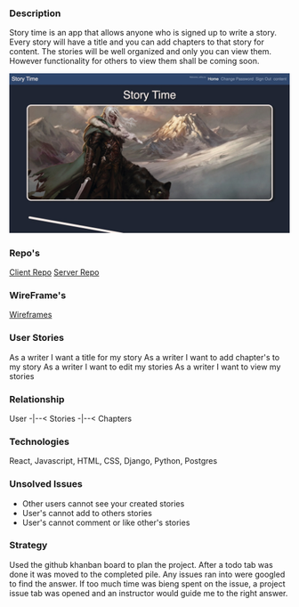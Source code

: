### Description
Story time is an app that allows anyone who is signed up to write a story. Every
story will have a title and you can add chapters to that story for content. The
stories will be well organized and only you can view them. However functionality
for others to view them shall be coming soon.

![Story time landing page](./Readme-Images/Story-time-landingpage.jpg)

### Repo's

[Client Repo](https://github.com/JintekiWarrior/Story_Time_Frontend)
[Server Repo](https://github.com/JintekiWarrior/Story_Time_Backend)

### WireFrame's
[Wireframes](https://imgur.com/gallery/hAbRPI4)

### User Stories
As a writer I want a title for my story
As a writer I want to add chapter's to my story
As a writer I want to edit my stories
As a writer I want to view my stories

### Relationship
User -|--< Stories -|--< Chapters

### Technologies
React, Javascript, HTML, CSS, Django, Python, Postgres

### Unsolved Issues
- Other users cannot see your created stories
- User's cannot add to others stories
- User's cannot comment or like other's stories

### Strategy
Used the github khanban board to plan the project. After a todo tab was done it
was moved to the completed pile. Any issues ran into were googled to find the
answer. If too much time was bieng spent on the issue, a project issue tab
was opened and an instructor would guide me to the right answer.
